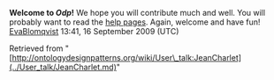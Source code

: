 __Welcome to _Odp_!__ We hope you will contribute much and well. 
You will probably want to read the [help pages](http://ontologydesignpatterns.org/wiki/Help:Contents "Help:Contents"). Again, welcome and have fun! [EvaBlomqvist](../User/EvaBlomqvist.md "User:EvaBlomqvist") 13:41, 16 September 2009 (UTC)





Retrieved from "[http://ontologydesignpatterns.org/wiki/User\_talk:JeanCharlet](../User_talk/JeanCharlet.md)"